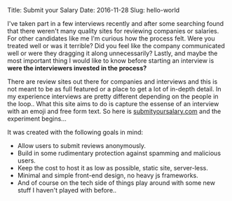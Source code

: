 Title: Submit your Salary
Date: 2016-11-28
Slug: hello-world


I've taken part in a few interviews recently and after some searching found that there weren't many quality sites for reviewing companies or salaries.
For other candidates like me I'm curious how the process felt. Were you treated well or was it terrible? Did you feel like the company communicated well or were they dragging it along unnecessarily?
Lastly, and maybe the most important thing I would like to know before starting an interview is **were the interviewers invested in the process?**

There are review sites out there for companies and interviews and this is not meant to be as full featured or a place to get a lot of in-depth detail.
In my experience interviews are pretty different depending on the people in the loop.. What this site aims to do is capture the essense of an interview with an emoji and
free form text.  So here is [submityoursalary.com](https://submityoursalary.com) and the experiment begins...

It was created with the following goals in mind:

* Allow users to submit reviews anonymously.
* Build in some rudimentary protection against spamming and malicious users.
* Keep the cost to host it as low as possible, static site, server-less.
* Minimal and simple front-end design, no heavy js frameworks.
* And of course on the tech side of things play around with some new stuff I haven't played with before..
